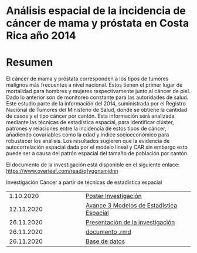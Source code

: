 # Análisis espacial de la incidencia de cáncer de mama y próstata en Costa Rica año 2014

# Resumen

El cáncer de mama y próstata corresponden a los tipos de tumores malignos más frecuentes a nivel nacional. Estos tienen el primer lugar de mortalidad para hombres y mujeres respectivamente junto al cáncer de piel. Dado lo anterior son de monitoreo constante para las autoridades de salud. Este estudio parte de la información del 2014, suministrada por el Registro Nacional de Tumores del Ministerio de Salud, donde se obtiene la cantidad de casos y el tipo cáncer por cantón. Esta información será analizada mediante las técnicas de estadística espacial, para identificar clúster, patrones y relaciones entre la incidencia de estos tipos de cáncer, añadiendo covariables como la edad y índice socioeconómico para robustecer los análisis. Los resultados sugieren que la evidencia de autocorrelación espacial dada por el modelo lineal y CAR sin embargo esto puede ser a causa del patrón espacial del tamaño de población por cantón.

El documento de la investigación está disponible en el siguiente enlace: https://www.overleaf.com/read/qfyggnsmjdnn

Investigación Cáncer a partir de técnicas de estadística espacial
<table style="width:100%">
  </tr>
    <tr>
    <td width="15%"> 1.10.2020 </td>
    <td width="25%">  <a href="Poster_investigacion_cancer.pdf">Poster Investigación</a> </td>
  </tr>
     <tr>
    <td width="15%"> 12.11.2020 </td>
    <td width="25%">  <a href="Modelos_avance_DCB.pdf">Avance 3 Modelos de Estadística Espacial</a> </td>
    </tr>
     <tr>
    <td width="15%"> 26.11.2020 </td>
    <td width="25%">  <a href="Presentacion_investigacion.pdf">Presentación de la investigación</a> </td>
     </tr>
     <tr>
    <td width="15%"> 26.11.2020 </td>
    <td width="25%">  <a href="proyecto_v2.Rmd">documento .rmd</a> </td>
   </tr>
     <tr>
    <td width="15%"> 26.11.2020 </td>
    <td width="25%">  <a href="datos_proyecto3.xlsx">Base de datos</a> </td>
</table>
